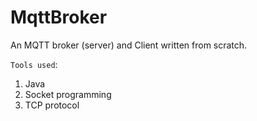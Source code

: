 # MqttBroker
An MQTT broker (server) and Client written from scratch.

`Tools used`:
1. Java
2. Socket programming
3. TCP protocol
